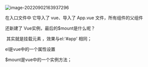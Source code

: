 ![image-20220902163937296](C:\Users\Administrator\AppData\Roaming\Typora\typora-user-images\image-20220902163937296.png)

在入口文件中 它导入了 vue、导入了 App.vue 文件，所有组件的父组件

还新建了 Vue实例，最后的$mount是什么呢？

​		其实就是挂载元素 ，效果与el:'#app' 相同；

el是vue中的一个属性设置 

$mount是vue中的一个实例方法；